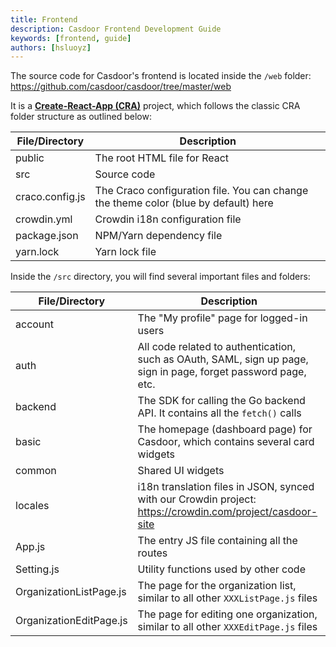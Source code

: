```yaml
---
title: Frontend
description: Casdoor Frontend Development Guide
keywords: [frontend, guide]
authors: [hsluoyz]
---
```


The source code for Casdoor's frontend is located inside the `/web` folder: <https://github.com/casdoor/casdoor/tree/master/web>

It is a [**Create-React-App (CRA)**](https://create-react-app.dev/) project, which follows the classic CRA folder structure as outlined below:

| File/Directory  | Description                                                              |
|-----------------|--------------------------------------------------------------------------|
| public          | The root HTML file for React                                             |
| src             | Source code                                                              |
| craco.config.js | The Craco configuration file. You can change the theme color (blue by default) here |
| crowdin.yml     | Crowdin i18n configuration file                                                 |
| package.json    | NPM/Yarn dependency file                                                 |
| yarn.lock       | Yarn lock file                                                           |

Inside the `/src` directory, you will find several important files and folders:

| File/Directory          | Description                                                  |
| ----------------------- | ------------------------------------------------------------ |
| account                 | The "My profile" page for logged-in users                    |
| auth                    | All code related to authentication, such as OAuth, SAML, sign up page, sign in page, forget password page, etc. |
| backend                 | The SDK for calling the Go backend API. It contains all the `fetch()` calls |
| basic                   | The homepage (dashboard page) for Casdoor, which contains several card widgets |
| common                  | Shared UI widgets                                            |
| locales                 | i18n translation files in JSON, synced with our Crowdin project: <https://crowdin.com/project/casdoor-site> |
| App.js                  | The entry JS file containing all the routes                  |
| Setting.js              | Utility functions used by other code                     |
| OrganizationListPage.js | The page for the organization list, similar to all other `XXXListPage.js` files |
| OrganizationEditPage.js | The page for editing one organization, similar to all other `XXXEditPage.js` files |
